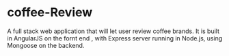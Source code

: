 # coffee-Review
A full stack web application that will let user review coffee brands. It is built in AngularJS on the fornt end , with Express server running in Node.js, using Mongoose on the backend. 
